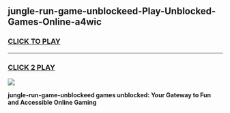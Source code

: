 
## jungle-run-game-unblockeed-Play-Unblocked-Games-Online-a4wic
<h3>
<a href="https://premium76.site?title=jungle-run-game-unblockeed&ref=25A">CLICK TO PLAY</a></h3>
<hr>

<h3>
<a href="https://premium76.site?title=jungle-run-game-unblockeed&ref=25A">CLICK 2 PLAY</a>
  
</h3>

<a href="https://premium76.site?title=jungle-run-game-unblockeed&ref=25A"><img src="https://clearcache.store/games.png"></a>


**jungle-run-game-unblockeed games unblocked: Your Gateway to Fun and Accessible Online Gaming**
